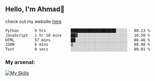 
## Hello, I'm Ahmad👋

check out my website [here](https://ahmadalwi.com/)

<!--START_SECTION:waka-->

```txt
Python       9 hrs           ████████████████████░░░░░   80.13 %
JavaScript   1 hr 10 mins    ██▓░░░░░░░░░░░░░░░░░░░░░░   10.50 %
HTML         57 mins         ██░░░░░░░░░░░░░░░░░░░░░░░   08.46 %
JSON         6 mins          ▒░░░░░░░░░░░░░░░░░░░░░░░░   00.90 %
Text         0 secs          ░░░░░░░░░░░░░░░░░░░░░░░░░   00.01 %
```

<!--END_SECTION:waka-->

### My arsenal:

[![My Skills](https://skillicons.dev/icons?i=js,ts,py,go,react,nextjs,svelte,nodejs,django,tailwind,html,css,sass,firebase,mongodb,postgres,mysql,redis,git,github,docker,vscode,figma,godot)](https://skillicons.dev)
